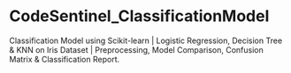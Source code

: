 # CodeSentinel_ClassificationModel
Classification Model using Scikit-learn | Logistic Regression, Decision Tree &amp; KNN on Iris Dataset | Preprocessing, Model Comparison, Confusion Matrix &amp; Classification Report.
